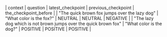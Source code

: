 | context | question | latest_checkpoint | previous_checkpoint | the_checkpoint_before |
| "The quick brown fox jumps over the lazy dog" | "What color is the fox?" | NEUTRAL | NEUTRAL | NEGATIVE |
| "The lazy dog which is not brown jumps over the quick brown fox" | "What color is the dog?" | POSITIVE | POSITIVE | POSITIVE |